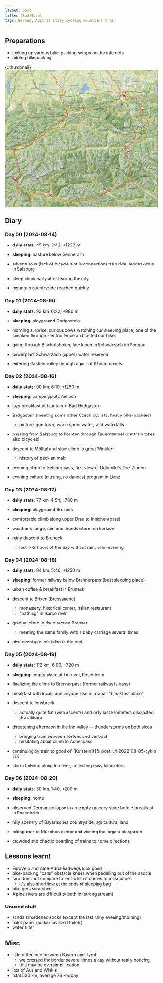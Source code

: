 ```yaml
---
layout: post
title: (Süd)Tirol
tags: Germany Austria Italy cycling mountains train
---
```


## Preparations

  * looking up various bike-packing setups on the internets
  * adding bikepacking

{:.thumbnail}
[![Recorded path](/resources/2024-cyklo/mapycz.jpg)](/resources/2024-cyklo/mapycz.jpg)

## Diary

### Day 00 (2024-08-14)

  * **daily stats:** 45 km, 3:42, +1230 m
  * **sleeping:** pasture below Genneralm

  * adventurous (lack of bicycle slot in connection) train ride, rendez-vous in
    Salzburg
  * steep climb early after leaving the city
  * mountain countryside reached quickly


### Day 01 (2024-08-15)

  * **daily stats:** 93 km, 6:22, +980 m
  * **sleeping:** playground Dorfgastein

  * morning surprise, curious cows watching our sleeping place, one of the
    sneaked through electric fence and tasted our bikes
  * going through Bischofshofen, late lunch in Schwarzach im Pongau
  * powerplant Schwarzach (upper) water reservoir
  * entering Gastein valley through a pair of Klammtunnels

### Day 02 (2024-08-16)

  * **daily stats:** 90 km, 6:10, +1250 m
  * **sleeping:** campingplatz Amlach

  * lazy breakfast at fountain in Bad Hodgastein
  * Badgastein (meeting some other Czech cyclists, heavy bike-packers)
    * picturesque town, warm springwater, wild waterfalls
  * passing from Salzburg to Körnten through Tauerntunnel (car train takes also
    bicycles)
  * descent to Mölltal and slow climb to great Winklern
    * history of pack animals
  * evening climb to Iselsber pass, first view of Dolomite's Drei Zinnen
  * evening culture (musing, no dances) program in Lienz

### Day 03 (2024-08-17)

  * **daily stats:** 77 km, 4:54, +780 m
  * **sleeping:** playground Bruneck

  * comfortable climb along upper Drau to Innichen(pass)
  * weather change, rain and thunderstorm on horizon
  * rainy descent to Bruneck
    * last 1--2 hours of the day without rain, calm evening

### Day 04 (2024-08-18)

  * **daily stats:** 84 km, 5:46, +1250 m
  * **sleeping:** former railway below Brennerpass (best sleeping place)

  * urban coffee & breakfast in Bruneck
  * descent to Brixen (Bressanone)
    * monastery, historical center, Italian restaurant
    * "bathing" in Isarco river
  * gradual climb in the direction Brenner
    * meeting the same family with a baby carriage several times
  * nice evening climb (also to the top)

### Day 05 (2024-08-19)

  * **daily stats:** 112 km, 6:00, +720 m
  * **sleeping:** empty place at Inn river, Rosenheim

  * finalizing the climb to Brennerpass (former railway is easy)
  * breakfast with locals and anyone else in a small "breakfast place"
  * descent to Innsbruck
    * actually quite flat (with ascents) and only last kilometers dissipated
      the altitude
  * threatening afternoon in the Inn valley -- thunderstorms on both sides
    * bridging train between Terfens and Jenbach
    * hesitating about climb to Achenpass
  * continuing by train to good ol' [Kufstein]({% post_url 2022-08-05-cyklo %})
  * storm tailwind along Inn river, collecting easy kilometers

### Day 06 (2024-08-20)

  * **daily stats:** 30 km, 1:40, +200 m
  * **sleeping:** home

  * observed German collapse in an empty grocery store before breakfast in Rosenheim
  * hilly scenery of Bayerisches countryside, agricultural land
  * taking train to München center and visiting the largest biergarten
  * crowded and chaotic boarding of trains to home directions


## Lessons learnt

  * EuroVelo and Alpe-Adria Radwegs look good
  * bike-packing "cans" obstacle knees when pedalling out of the saddle 
  * tarp does not compare to tent when it comes to mosquitoes
    * it's also short/low at the ends of sleeping bag
  * bike gets scratched
  * Alpine rivers are difficult to bath in (strong stream)


### Unused stuff

  * sandals/hardened socks (except the last rainy evening/morning)
  * toilet paper (luckily civilized toilets)
  * water filter

## Misc

  * little difference between Bayern and Tyrol
    * we crossed the border several times a day without really noticing
    * this may be oversimplification
  * lots of Aus and Winkls
  * total 530 km, average 76 km/day


